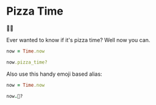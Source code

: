 # Pizza Time
🍕⏰

Ever wanted to know if it's pizza time? Well now you can.

```ruby
now = Time.now

now.pizza_time?
```

Also use this handy emoji based alias:

```ruby
now = Time.now

now.🍕?
```